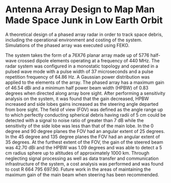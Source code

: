 # Antenna Array Design to Map Man Made Space Junk in Low Earth Orbit
A theoretical design of a phased array radar in order to track space debris, including the operational environment and costing of the system. Simulations of the phased array was executed using FEKO.

The system takes the form of a 76X76 planar array made up of 5776 half-wave crossed dipole elements operating at a frequency of 440 MHz. The radar system was configured in a monostatic topology and operated in a pulsed wave mode with a pulse width of 37 microseconds and a pulse repetition frequency of 64.86 Hz. A Gaussian power distribution was applied to the elements of the array. The phased array has a maximum gain of 46.54 dBi and a minimum half power beam width (HPBW) of 0.83 degrees when directed along array bore sight. After performing a sensitivity analysis on the system, it was found that the gain decreased, HPBW increased and side lobes gains increased as the steering angle departed from bore sight. The field of view (FOV) was defined as the angle range up to which perfectly conducting spherical debris having radii of 5 cm could be detected with a signal to noise ratio of greater than 7 dB while the sensitivity of the side lobe was less than that of the main lobe. In the 0 degree and 90 degree planes the FOV had an angular extent of 25 degrees. In the 45 degree and 135 degree planes the FOV had an angular extent of 35 degrees. At the furthest extent of the FOV, the gain of the steered beam was 42.70 dBi and the HPBW was 1.09 degrees and was able to detect a 5 cm radius sphere up to altitudes of approximately 1000 km. Through neglecting signal processing as well as data transfer and communication infrastructure of the system, a cost analysis was performed and
was found to cost R 664 795 697.90. Future work in the areas of maintaining the maximum gain of the main beam when steering has been recommended.
